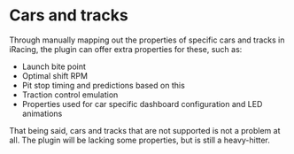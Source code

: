 # Cars and tracks

Through manually mapping out the properties of specific cars and tracks in iRacing, the plugin can offer extra properties for these, such as:

* Launch bite point
* Optimal shift RPM
* Pit stop timing and predictions based on this
* Traction control emulation
* Properties used for car specific dashboard configuration and LED animations

That being said, cars and tracks that are not supported is not a problem at all. The plugin will be lacking some properties, but is still a heavy-hitter.&#x20;

###
